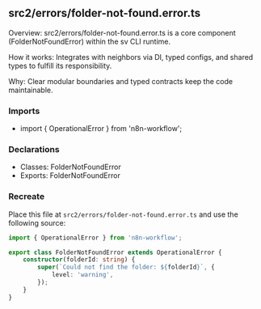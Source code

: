 ## src2/errors/folder-not-found.error.ts

Overview: src2/errors/folder-not-found.error.ts is a core component (FolderNotFoundError) within the sv CLI runtime.

How it works: Integrates with neighbors via DI, typed configs, and shared types to fulfill its responsibility.

Why: Clear modular boundaries and typed contracts keep the code maintainable.

### Imports

- import { OperationalError } from 'n8n-workflow';

### Declarations

- Classes: FolderNotFoundError
- Exports: FolderNotFoundError

### Recreate

Place this file at `src2/errors/folder-not-found.error.ts` and use the following source:

```ts
import { OperationalError } from 'n8n-workflow';

export class FolderNotFoundError extends OperationalError {
	constructor(folderId: string) {
		super(`Could not find the folder: ${folderId}`, {
			level: 'warning',
		});
	}
}

```
